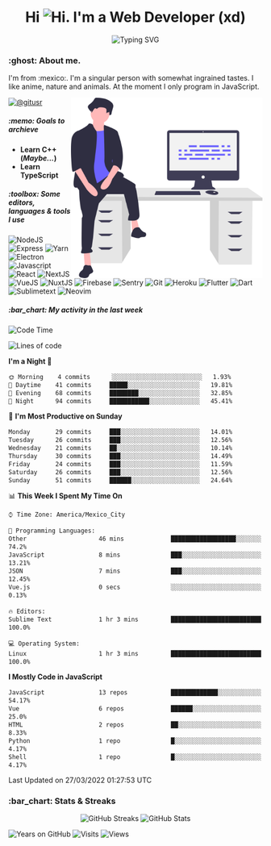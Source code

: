 <h1 align="center">Hi <img src="https://emojis.slackmojis.com/emojis/images/1579216111/7550/pikachu_wave.gif?1579216111" alt="Hi" width="28" />. I'm a Web Developer (xd)</h1>
<p align="center">
  <img src="https://readme-typing-svg.herokuapp.com?color=0389FF&amp;center=true&amp;lines=I+%E2%9D%A4%EF%B8%8F+JavaScript;I+%E2%9D%A4%EF%B8%8F+Anime;I+%E2%9D%A4%EF%B8%8F+Nature" alt="Typing SVG" />
</p>

<h3>:ghost: About me.</h3>
<p>
  I'm from :mexico:. I'm a singular person with somewhat ingrained tastes. I like anime, nature and animals. At the moment I only program in JavaScript.
</p>

<img src="https://raw.githubusercontent.com/hypernova7/hypernova7/main/static/images/undraw_feeling_proud_qne1.svg" align="right" alt="Hero Image" width="380" />

<p>
  <a href="https://t.me/gitusr"><img src="https://genx.vercel.app/api/icon/telegram" alt="@gitusr" /></a>
</p>

<h5>:memo: Goals to archieve</h5>
<ul>
  <li><strong>Learn C++ (<em>Maybe...</em>)</strong></li>
  <li><strong>Learn TypeScript</strong></li>
</ul>

<h5>:toolbox: Some editors, languages & tools I use</h5>
<p>
  <img src="https://genx.vercel.app/api/icon/node.js" alt="NodeJS" />
  <img src="https://genx.vercel.app/api/icon/express" alt="Express" />
  <img src="https://genx.vercel.app/api/icon/yarn" alt="Yarn" />
  <img src="https://genx.vercel.app/api/icon/electron" alt="Electron" />
  <img src="https://genx.vercel.app/api/icon/javascript" alt="Javascript" />
  <img src="https://genx.vercel.app/api/icon/react" alt="React" />
  <img src="https://genx.vercel.app/api/icon/next.js" alt="NextJS" />
  <img src="https://genx.vercel.app/api/icon/vue.js" alt="VueJS" />
  <img src="https://genx.vercel.app/api/icon/nuxt.js" alt="NuxtJS" />
  <img src="https://genx.vercel.app/api/icon/firebase" alt="Firebase" />
  <img src="https://genx.vercel.app/api/icon/sentry" alt="Sentry" />
  <img src="https://genx.vercel.app/api/icon/git" alt="Git" />
  <img src="https://genx.vercel.app/api/icon/heroku" alt="Heroku" />
  <img src="https://genx.vercel.app/api/icon/flutter" alt="Flutter" />
  <img src="https://genx.vercel.app/api/icon/dart" alt="Dart" />
  <img src="https://genx.vercel.app/api/icon/sublimetext" alt="Sublimetext" />
  <img src="https://genx.vercel.app/api/icon/neovim" alt="Neovim" />
</p>

<h5>:bar_chart: My activity in the last week</h5>

<!--START_SECTION:waka-->
![Code Time](http://img.shields.io/badge/Code%20Time-916%20hrs%2015%20mins-blue)

![Lines of code](https://img.shields.io/badge/From%20Hello%20World%20I%27ve%20Written-103%20Thousand%20lines%20of%20code-blue)

**I'm a Night 🦉** 

```text
🌞 Morning    4 commits      ░░░░░░░░░░░░░░░░░░░░░░░░░   1.93% 
🌆 Daytime    41 commits     █████░░░░░░░░░░░░░░░░░░░░   19.81% 
🌃 Evening    68 commits     ████████░░░░░░░░░░░░░░░░░   32.85% 
🌙 Night      94 commits     ███████████░░░░░░░░░░░░░░   45.41%

```
📅 **I'm Most Productive on Sunday** 

```text
Monday       29 commits     ███░░░░░░░░░░░░░░░░░░░░░░   14.01% 
Tuesday      26 commits     ███░░░░░░░░░░░░░░░░░░░░░░   12.56% 
Wednesday    21 commits     ██░░░░░░░░░░░░░░░░░░░░░░░   10.14% 
Thursday     30 commits     ███░░░░░░░░░░░░░░░░░░░░░░   14.49% 
Friday       24 commits     ███░░░░░░░░░░░░░░░░░░░░░░   11.59% 
Saturday     26 commits     ███░░░░░░░░░░░░░░░░░░░░░░   12.56% 
Sunday       51 commits     ██████░░░░░░░░░░░░░░░░░░░   24.64%

```


📊 **This Week I Spent My Time On** 

```text
⌚︎ Time Zone: America/Mexico_City

💬 Programming Languages: 
Other                    46 mins             ██████████████████░░░░░░░   74.2% 
JavaScript               8 mins              ███░░░░░░░░░░░░░░░░░░░░░░   13.21% 
JSON                     7 mins              ███░░░░░░░░░░░░░░░░░░░░░░   12.45% 
Vue.js                   0 secs              ░░░░░░░░░░░░░░░░░░░░░░░░░   0.13%

🔥 Editors: 
Sublime Text             1 hr 3 mins         █████████████████████████   100.0%

💻 Operating System: 
Linux                    1 hr 3 mins         █████████████████████████   100.0%

```

**I Mostly Code in JavaScript** 

```text
JavaScript               13 repos            █████████████░░░░░░░░░░░░   54.17% 
Vue                      6 repos             ██████░░░░░░░░░░░░░░░░░░░   25.0% 
HTML                     2 repos             ██░░░░░░░░░░░░░░░░░░░░░░░   8.33% 
Python                   1 repo              █░░░░░░░░░░░░░░░░░░░░░░░░   4.17% 
Shell                    1 repo              █░░░░░░░░░░░░░░░░░░░░░░░░   4.17%

```



 Last Updated on 27/03/2022 01:27:53 UTC
<!--END_SECTION:waka-->

<h3>:bar_chart: Stats & Streaks</h3>
<p align="center">
  <img src="https://github-readme-streak-stats.herokuapp.com/?user=hypernova7&amp;theme=nord" alt="GitHub Streaks" width="49%" />
  <img src="https://gitcard.vercel.app/api?username=hypernova7&amp;show_icons=true&amp;theme=nord" alt="GitHub Stats" width="49%" />
</p>

<p align="left">
  <img src="https://badges.pufler.dev/years/hypernova7?style=for-the-badge&amp;color=0389ff&amp;labelColor=334455&amp;logo=github" alt="Years on GitHub" />
  <img src="https://badges.pufler.dev/visits/hypernova7/hypernova7?style=for-the-badge&amp;color=0389ff&amp;labelColor=334455&amp;logo=github" alt="Visits" />
  <img src="https://genx.vercel.app/api/views/hypernova7" alt="Views" />
</p>
